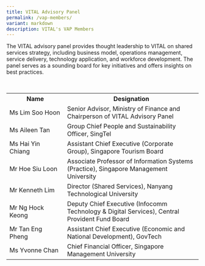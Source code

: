 ```yaml
---
title: VITAL Advisory Panel
permalink: /vap-members/
variant: markdown
description: VITAL's VAP Members
---
```

The VITAL advisory panel provides thought leadership to VITAL on shared services strategy, including business model, operations management, service delivery, technology application, and workforce development. The panel serves as a sounding board for key initiatives and offers insights on best practices. 

<br>
<table class="vital-table-1">
   <tbody>
      <tr>
         <th style="width: 30%;">
            Name
         </th>
         <th>
            Designation
         </th>
				</tr><tr>
         <td>
            Ms Lim Soo Hoon   
         </td>
         <td>
            Senior Advisor, Ministry of Finance and Chairperson of VITAL Advisory Panel
         </td>
      </tr>
      <tr>
         <td>
            Ms Aileen Tan
         </td>
         <td>
            Group Chief People and Sustainability Officer, SingTel
         </td>
      </tr>
      <tr>
         <td>Ms Hai Yin Chiang</td>
         <td>
            Assistant Chief Executive (Corporate Group), Singapore Tourism Board
         </td>
      </tr>
      <tr>
         <td>
            Mr Hoe Siu Loon
				</td>
         <td>
           Associate Professor of Information Systems (Practice), Singapore Management University
         </td>
      </tr>
      <tr>
         <td>Mr Kenneth Lim</td>
         <td>Director (Shared Services), Nanyang Technological University
         </td>
      </tr>
      <tr>
         <td>
            Mr Ng Hock Keong
         </td>
         <td>
            Deputy Chief Executive (Infocomm Technology &amp; Digital Services), Central Provident Fund Board
         </td>
      </tr>
      <tr>
         <td>
             Mr Tan Eng Pheng   
         </td>
         <td>
            Assistant Chief Executive (Economic and National Development), GovTech
         </td>
		 </tr>
         <tr><td>
            Ms Yvonne Chan
				</td>
         <td>
               Chief Financial Officer, Singapore Management University
         </td>
      </tr>
   </tbody>
</table>